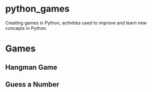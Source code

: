 # python_games
Creating games in Python, activities used to improve and learn new concepts in Python.

# Games
## Hangman Game
## Guess a Number
